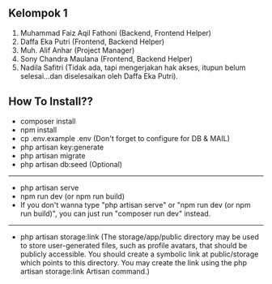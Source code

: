 ## Kelompok 1
1. Muhammad Faiz Aqil Fathoni (Backend, Frontend Helper)
2. Daffa Eka Putri (Frontend, Backend Helper)
3. Muh. Alif Anhar (Project Manager)
4. Sony Chandra Maulana (Frontend, Backend Helper)
5. Nadila Safitri (Tidak ada, tapi mengerjakan hak akses, itupun belum selesai...dan diselesaikan oleh Daffa Eka Putri).

## How To Install??

- composer install
- npm install
- cp .env.example .env (Don't forget to configure for DB & MAIL)
- php artisan key:generate
- php artisan migrate
- php artisan db:seed (Optional)
______________________________________________
- php artisan serve
- npm run dev (or npm run build)
- If you don't wanna type "php artisan serve" or "npm run dev (or npm run build)", you can just run "composer run dev" instead.
______________________________________________
- php artisan storage:link (The storage/app/public directory may be used to store user-generated files, such as profile avatars, that should be publicly accessible. You should create a symbolic link at public/storage which points to this directory. You may create the link using the php artisan storage:link Artisan command.)

